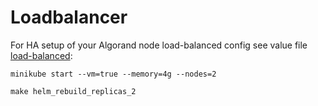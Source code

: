 # Loadbalancer

For HA setup of your Algorand node load-balanced config see value file [load-balanced](values.yaml):

```
minikube start --vm=true --memory=4g --nodes=2
```

```
make helm_rebuild_replicas_2
```